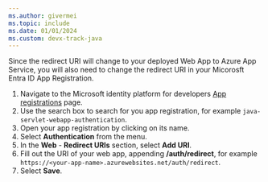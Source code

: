 ```yaml
---
ms.author: givermei
ms.topic: include
ms.date: 01/01/2024
ms.custom: devx-track-java
---
```


Since the redirect URI will change to your deployed Web App to Azure App Service, you will also need to change the redirect URI in your Micorosft Entra ID App Registration. 

1. Navigate to the Microsoft identity platform for developers [App registrations](https://go.microsoft.com/fwlink/?linkid=2083908) page. 
1. Use the search box to search for you app registration, for example `java-servlet-webapp-authentication`.
1. Open your app registration by clicking on its name. 
1. Select **Authentication** from the menu.
1. In the **Web** - **Redirect URIs** section, select **Add URI**.
1. Fill out the URI of your web app, appending **/auth/redirect**, for example `https://<your-app-name>.azurewebsites.net/auth/redirect`.
1. Select **Save**. 
